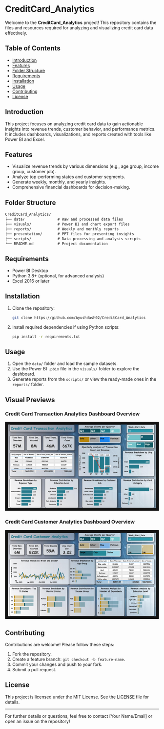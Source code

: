 # CreditCard_Analytics

Welcome to the **CreditCard_Analytics** project! This repository contains the files and resources required for analyzing and visualizing credit card data effectively.

## Table of Contents
- [Introduction](#introduction)
- [Features](#features)
- [Folder Structure](#folder-structure)
- [Requirements](#requirements)
- [Installation](#installation)
- [Usage](#usage)
- [Contributing](#contributing)
- [License](#license)

## Introduction
This project focuses on analyzing credit card data to gain actionable insights into revenue trends, customer behavior, and performance metrics. It includes dashboards, visualizations, and reports created with tools like Power BI and Excel.

## Features
- Visualize revenue trends by various dimensions (e.g., age group, income group, customer job).
- Analyze top-performing states and customer segments.
- Generate weekly, monthly, and yearly insights.
- Comprehensive financial dashboards for decision-making.

## Folder Structure
```
CreditCard_Analytics/
├── data/               # Raw and processed data files
├── visuals/            # Power BI and chart export files
├── reports/            # Weekly and monthly reports
├── presentation/       # PPT files for presenting insights
├── scripts/            # Data processing and analysis scripts
└── README.md           # Project documentation
```

## Requirements
- Power BI Desktop
- Python 3.8+ (optional, for advanced analysis)
- Excel 2016 or later

## Installation
1. Clone the repository:
   ```bash
   git clone https://github.com/Ayushdash02/CreditCard_Analytics
   ```
2. Install required dependencies if using Python scripts:
   ```bash
   pip install -r requirements.txt
   ```

## Usage
1. Open the `data/` folder and load the sample datasets.
2. Use the Power BI `.pbix` file in the `visuals/` folder to explore the dashboard.
3. Generate reports from the `scripts/` or view the ready-made ones in the `reports/` folder.

## Visual Previews
### Credit Card Transaction Analytics Dashboard Overview
![Credit Card Transaction Analytics](./previews/Credit%20Card%20Transaction%20Analytics.jpg)

### Credit Card Customer Analytics Dashboard Overview
![Credit Card Customer Analytics](./previews/Credit%20Card%20Customer%20Analytics.jpg)

## Contributing
Contributions are welcome! Please follow these steps:
1. Fork the repository.
2. Create a feature branch: `git checkout -b feature-name`.
3. Commit your changes and push to your fork.
4. Submit a pull request.

## License
This project is licensed under the MIT License. See the [LICENSE](LICENSE) file for details.

---
For further details or questions, feel free to contact [Your Name/Email] or open an issue on the repository!
